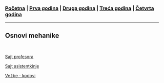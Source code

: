 ### [Početna](../README.md) | [Prva godina](../main_pages/prva.md) | [Druga godina](../main_pages/druga.md) | [Treća godina](../main_pages/treca.md) | [Četvrta godina](../main_pages/cetvrta.md)

---

## Osnovi mehanike

<br>

[Sajt profesora](http://poincare.matf.bg.ac.rs/~dmarceta/OM.html)

[Sajt asistentkinje](http://www.matf.bg.ac.rs/p/-natasa-pavlov)

[Vežbe - kodovi](https://drive.google.com/drive/u/0/folders/1zHdssYNEEa6yIr7aMLpfoS4dh6JGeiLd)